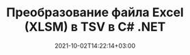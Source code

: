 ---
############################# Static ############################
layout: "autogen-gist"
date: 2021-10-02T14:22:14+03:00
draft: false
path: "ru/total/net/conversion/xlsm-to-tsv/"
other_out_formats: "PDF DOC DOCX DOCM DOT DOTX DOTM TXT RTF HTML HTM MHTML MHT XLS XLSX XLSM XLSB XLT XLTX XLTM XLAM CSV TSV DIF SXC FODS PPT PPTX PPS PPSX PPSM POT POTX PPTM POTM ODT OTT OTP ODP ODS EMZ WMZ SVG SVGZ XPS TEX DCM WMF EMF BMP PNG GIF JPEG TIFF ICO WEBP JP2 TGA PSB PSD EPUB MD XML JSON DICOM FODP JPG"
ad_headline: "Конвертировать XLSM в TSV | .NET"
ad_description: "Наиболее точное решение для преобразования документов XLSM в TSV для приложений .NET."

############################# Head ############################
head_title: "Преобразование Excel XLSM в TSV в C# ASP.NET | Преобразование документов .NET"
head_description: "API преобразования форматов электронных таблиц Excel .NET. Преобразование XLSM в TSV и более 100 других форматов файлов изображений и документов в приложениях .NET (C#, VB.NET, ASP.NET и .NET Core)."

############################# Header ############################
title: "Преобразование файла Excel (XLSM) в TSV в C# .NET"
description: "Используйте собственный API конвертера документов Excel для преобразования XLSM в TSV в приложениях C# VB.NET и ASP.NET. Работайте с гибкими функциями преобразования документов, чтобы настроить внешний вид результирующего документа. Точное преобразование всех популярных форматов листов Excel в документы Word, презентации PowerPoint, PDF, Photoshop, электронные книги, веб-файлы и файлы изображений и обратно. Преобразуйте весь документ или выберите определенные страницы исходного файла документа на основе выбранных номеров страниц или диапазонов страниц и легко конвертируйте в поддерживаемый формат документа."

############################# SubMenu ############################
submenu:
    enable: false

############################# Content ############################
content:
    enable: true
    block:
    - title_left: "Как преобразовать XLSM в TSV на C# .NET"
      content_left: |
          Выполните следующие простые шаги для преобразования XLSM в TSV в .NET. Просматривайте преобразованный документ TSV как есть или визуализируйте и отображайте его как HTML без использования какого-либо внешнего программного обеспечения.

          -   Создайте объект **Converter** для преобразования документа XLSM
          -   Установите параметры преобразования для формата TSV
          -   Вызов метода **Convert** экземпляра класса **Converter** для преобразования в TSV
          -   Установить параметры для просмотра HTML
          -   Создайте объект **Viewer** для просмотра преобразованного TSV в формате HTML.
          
      title_right: "Инструкции по загрузке и установке"
      content_right: |
          Пространства имен `GroupDocs.Conversion` и `GroupDocs.Viewer` необходимы для преобразования форматов файлов Word в широкий спектр изображений и типов документов, таких как PDF, Microsoft Office (Word, Excel, PowerPoint, Project, Outlook), OpenDocument, HTML и Схемы САПР. Изучите другие [API .NET для документов Office](https://products.conholdate.com/ru/total/net/), предлагаемые Conholdate.Total.
          
          Получите соответствующие файлы сборки из [загрузок](https://downloads.conholdate.com/total/net) или загрузите весь пакет из [Nuget](https://www.nuget.org/packages/Conholdate.Total/), чтобы добавить `Conholdate.Total для .NET` прямо в вашу рабочую область.
          
      gisthash: "4f311c07ae9ee691b8afb7960aa6c806"
      gistfile: "excel-to-pdf-conversion.cs"

    - title_left: "Преобразование Excel в PDF/Word/HTML/PPTX в C#"
      content_left: |
          Преобразуйте электронные таблицы Excel в другие популярные форматы документов, такие как PDF, HTML, презентации PowerPoint и форматы файлов обработки Word, используя код C# .NET. Загрузите исходную книгу Excel и сохраните ее как преобразованный документ в другом формате документа.

          -   Создайте объект **Converter** и передайте ему исходный файл Excel.
          -   Создайте правильный класс **ConvertOptions**, например. (**PdfConvertOptions** для преобразования в PDF, **WordProcessingConvertOptions** для преобразования в форматы Word, **MarkupConvertOptions** для преобразования в HTML, **PresentationConvertOptions** для преобразования в форматы PowerPoint)
          -   Вызвать метод **Convert** экземпляра класса **Converter** для преобразования в формат документа PDF/HTML/PPTX или Word.
          
      title_right: "Преобразование защищенных паролем архивов"
      content_right: |
          В некоторых случаях размер преобразованного документа больше, и для преобразования требуется время. По умолчанию преобразованный документ из кэша сохраняется на локальный диск, но [Conholdate.Total for .NET](https://products.conholdate.com/total/net/) предлагает функцию реализации пользовательского кэша с использованием интерфейса iCache для эффективного управления результаты преобразования кеша по-своему. Это ускоряет общий повторяющийся процесс преобразования.
          
          [Библиотека преобразования .NET Excel](https://products.groupdocs.com/conversion/net/) также поддерживает преобразование в архивы, защищенные паролем, и из них, а также сжатие результатов преобразования в форматы ZIP, RAR, 7Z, TAR, GZ и BZ2. архивные форматы.
          
      gisthash: "4f311c07ae9ee691b8afb7960aa6c806"
      gistfile: "excel-to-pdf-word-html-powerpoint-conversion.cs"

    - title_left: "Добавить водяной знак текста или изображения в TSV на C#"
      content_left: |
          Точно преобразовывайте документы (XLSM в TSV) точно так же, как исходный файл, и применяйте текстовые или графические водяные знаки к преобразованным страницам документа с помощью C# .NET.

          -   Создайте объект **Converter** для преобразования документа XLSM
          -   Создайте новый экземпляр класса **WatermarkOptions**.
          -   Укажите свойства водяного знака (цвет, ширина, текст, изображение и т. д.)
          -   Создайте правильный класс **ConvertOptions**
          -   Задайте свойство **Водяной знак** экземпляра **ConvertOptions**.
          -   Вызов метода **Convert** экземпляра класса **Converter** для преобразования в TSV
        
      title_right: "Извлечение информации из исходного документа"
      content_right: |
          Функция извлечения информации о документах не только позволяет получить основную информацию об исходном файле документа, но также поддерживает извлечение некоторой ценной информации, специфичной для формата файла, такой как даты начала и окончания проекта в файле Microsoft Project, любые ограничения печати документа PDF, список папок, заключенных в файле данных Outlook и т. д.

          Преобразование популярных форматов файлов документов в различных операционных системах, таких как Windows, Linux или macOS, при использовании таких платформ, как Windows Azure, Mono и Xamarin.
          
      gisthash: "a15affe15284876ce010a315a09da1f0"
      gistfile: "convert-word-to-pdf-and-add-text-watermark-to-converted-pdf.cs"

    - title_left: "Преобразование файла JSON в Excel в C# .NET"
      content_left: |
          Преобразование файла JSON в файл Excel в .NET стало проще благодаря Conholdate.Total для API .NET. Используйте файл JSON в качестве источника данных и точно преобразуйте его в формат файла электронной таблицы Excel, добавив несколько строк кода C # без использования какого-либо внешнего программного обеспечения.

          -   Создайте объект **Converter** для преобразования файла JSON.
          -   Создайте экземпляр класса **SpreadsheetConvertOptions**
          -   Вызовите метод **Convert** экземпляра класса **Converter** для преобразования в XLSX.
          
      title_right: "Загрузка и преобразование удаленных документов"
      content_right: |
          Используя Conholdate.Total для .NET, разработчики могут загружать и преобразовывать документы из различных удаленных мест и ресурсов облачного хранилища документов, таких как Amazon S3, Microsoft Azure Blob, FTP, локальный диск, поток или простой URL-адрес. Вам просто нужно указать метод для получения удаленного потока документов, а затем передать его классу Converter в качестве конструктора.
          
          API-интерфейсы Conholdate.Total для .NET являются родными для Windows Forms, ASP.NET, WPF, WCF или любого типа приложений на основе .NET Framework 2.0 или более поздней версии.
          
      gisthash: "7864dd1c0c16ca647722d18664d5c84a"
      gistfile: "json-to-excel-spreadsheet-conversion.cs"

############################# About Formats ############################
about_formats:
    enable: false
############################# More Formats ############################
more_formats:
    enable: true
    auto: false
    other_out_formats: PDF DOC DOCX DOCM DOT DOTX DOTM TXT RTF HTML HTM MHTML MHT XLS XLSX XLSM XLSB XLT XLTX XLTM XLAM CSV TSV DIF SXC FODS PPT PPTX PPS PPSX PPSM POT POTX PPTM POTM ODT OTT OTP ODP ODS EMZ WMZ SVG SVGZ XPS TEX DCM WMF EMF BMP PNG GIF JPEG TIFF ICO WEBP JP2 TGA PSB PSD EPUB MD XML JSON DICOM FODP JPG
############################# Back to top ###############################
back_to_top:
  enable: true
---